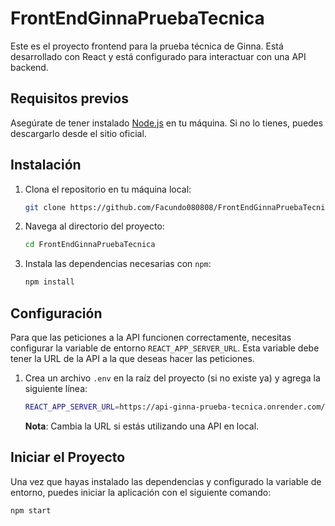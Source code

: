 # FrontEndGinnaPruebaTecnica

Este es el proyecto frontend para la prueba técnica de Ginna. Está desarrollado con React y está configurado para interactuar con una API backend.

## Requisitos previos

Asegúrate de tener instalado [Node.js](https://nodejs.org/) en tu máquina. Si no lo tienes, puedes descargarlo desde el sitio oficial.

## Instalación

1. Clona el repositorio en tu máquina local:

    ```bash
    git clone https://github.com/Facundo080808/FrontEndGinnaPruebaTecnica.git
    ```

2. Navega al directorio del proyecto:

    ```bash
    cd FrontEndGinnaPruebaTecnica
    ```

3. Instala las dependencias necesarias con `npm`:

    ```bash
    npm install
    ```

## Configuración

Para que las peticiones a la API funcionen correctamente, necesitas configurar la variable de entorno `REACT_APP_SERVER_URL`. Esta variable debe tener la URL de la API a la que deseas hacer las peticiones.

1. Crea un archivo `.env` en la raíz del proyecto (si no existe ya) y agrega la siguiente línea:

    ```bash
    REACT_APP_SERVER_URL=https://api-ginna-prueba-tecnica.onrender.com/api
    ```

    **Nota**: Cambia la URL si estás utilizando una API en local.

## Iniciar el Proyecto

Una vez que hayas instalado las dependencias y configurado la variable de entorno, puedes iniciar la aplicación con el siguiente comando:

```bash
npm start
